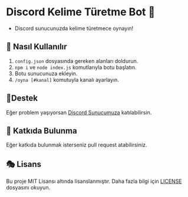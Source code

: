 # Discord Kelime Türetme Bot 🎪

- Discord sunucunuzda kelime türetmece oynayın!

## 🎊 Nasıl Kullanılır
1. `config.json` dosyasında gereken alanları doldurun.
2. `npm i` ve `node index.js` komutlarıyla botu başlatın.
3. Botu sunucunuza ekleyin.
4. `/oyna [#kanal]` komutuyla kanalı ayarlayın.

## 🧨Destek
Eğer problem yaşıyorsan [Discord Sunucumuza](https://discord.gg/akparti) katılabilirsin.

## 🎏 Katkıda Bulunma
Eğer katkıda bulunmak isterseniz pull request atabilirsiniz.

## 🎭 Lisans

Bu proje MIT Lisansı altında lisanslanmıştır. Daha fazla bilgi için [LICENSE](LICENSE) dosyasını okuyun.

